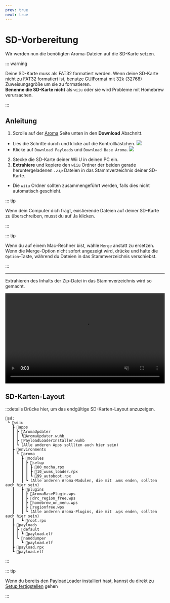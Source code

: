 ```yaml
---
prev: true
next: true
---
```


# SD-Vorbereitung

Wir werden nun die benötigten Aroma-Dateien auf die SD-Karte setzen.

::: warning

Deine SD-Karte muss als FAT32 formatiert werden. Wenn deine SD-Karte nicht zu FAT32 formatiert ist, benutze [GUIFormat](http://ridgecrop.co.uk/index.htm?guiformat.htm) mit 32k (32768) Zuweisungsgröße um sie zu formatieren.\
**Benenne die SD-Karte nicht** als `wiiu` oder sie wird Probleme mit Homebrew verursachen.

:::

## Anleitung

1. Scrolle auf der [Aroma](https://aroma.foryour.cafe) Seite unten in den **Download** Abschnitt.
 - Lies die Schritte durch und klicke auf die Kontrollkästchen.
  ![](/assets/img/guide/Aroma_Box.png)
 - Klicke auf `Download Payloads` und `Download Base Aroma`.
  ![](/assets/img/guide/Aroma_DL.png)
2. Stecke die SD-Karte deiner Wii U in deinen PC ein.
3. **Extrahiere** und kopiere den `wiiu` Ordner der beiden gerade heruntergeladenen _`.zip`_ Dateien in das Stammverzeichnis deiner SD-Karte.
 - Die `wiiu` Ordner sollten zusammengeführt werden, falls dies nicht automatisch geschieht.

::: tip

Wenn dein Computer dich fragt, existierende Dateien auf deiner SD-Karte zu überschreiben, musst du auf Ja klicken.

:::

::: tip

Wenn du auf einem Mac-Rechner bist, wähle `Merge` anstatt zu ersetzen. Wenn die Merge-Option nicht sofort angezeigt wird, drücke und halte die `Option`-Taste, während du Dateien in das Stammverzeichnis verschiebst.

:::

----------

Extrahieren des Inhalts der Zip-Datei in das Stammverzeichnis wird so gemacht.

<div style="position: relative; padding-bottom: 56.25%; height: 0; overflow: hidden; max-width: 100%; height: auto;">
  <video style="position: absolute; top: 0; left: 0; width: 100%; height: 100%;" controls muted>
    <source src="/assets/img/guide/SD_Prep.mp4" type="video/mp4">
    
    Dein Browser unterstützt den Video-Anhänger nicht.
  </video>
</div>

## SD-Karten-Layout

:::details Drücke hier, um das endgültige SD-Karten-Layout anzuzeigen.

```
💾sd:
 ┗ 📂wiiu
   ┣ 📂apps
   ┃ ┣ 📂AromaUpdater
   ┃ ┃ ┗📜AromaUpdater.wuhb
   ┃ ┣ 📜PayloadLoaderInstaller.wuhb
   ┃ ┗ (Alle anderen Apps solllten auch hier sein)
   ┣ 📂environments
   ┃ ┗ 📂aroma
   ┃   ┣ 📂modules
   ┃   ┃ ┣ 📂setup
   ┃   ┃ ┃ ┣ 📜00_mocha.rpx
   ┃   ┃ ┃ ┣ 📜10_wums_loader.rpx
   ┃   ┃ ┃ ┗ 📜99_autoboot.rpx
   ┃   ┃ ┗ (Alle anderen Aroma-Modulen, die mit .wms enden, sollten auch hier sein)
   ┃   ┣ 📂plugins
   ┃   ┃ ┣ 📜AromaBasePlugin.wps
   ┃   ┃ ┣ 📜drc_region_free.wps
   ┃   ┃ ┣ 📜homebrew_on_menu.wps
   ┃   ┃ ┣ 📜regionfree.wps
   ┃   ┃ ┗ (Alle anderen Aroma-Plugins, die mit .wps enden, sollten auch hier sein)
   ┃   ┗ 📜root.rpx
   ┣ 📂payloads
   ┃ ┣ 📂default
   ┃ ┃ ┗ 📜payload.elf
   ┃ ┗ 📂nanddumper
   ┃   ┗ 📜payload.elf
   ┣ 📜payload.rpx
   ┗ 📜payload.elf
```

:::

::: tip

Wenn du bereits den PayloadLoader installiert hast, kannst du direkt zu [Setup fertigstellen](./finalizing-setup.md) gehen

:::
